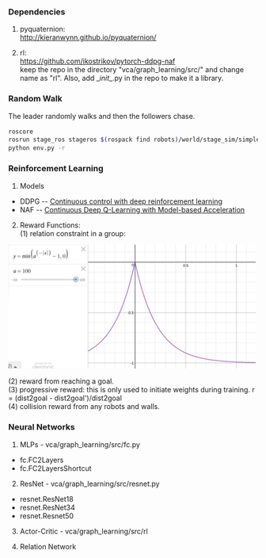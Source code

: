 ### Dependencies
1. pyquaternion:  
http://kieranwynn.github.io/pyquaternion/

2. rl:  
https://github.com/ikostrikov/pytorch-ddpg-naf  
keep the repo in the directory "vca/graph_learning/src/" and change name as "rl". Also, add \__init__.py in the repo to make it a library.

### Random Walk
The leader randomly walks and then the followers chase.
``` bash
roscore
rosrun stage_ros stageros $(rospack find robots)/world/stage_sim/simple_world.world  
python env.py -r
```

### Reinforcement Learning
1. Models  
- DDPG -- [Continuous control with deep reinforcement learning](https://arxiv.org/abs/1509.02971)  
- NAF -- [Continuous Deep Q-Learning with Model-based Acceleration](https://arxiv.org/abs/1603.00748)  

2. Reward Functions:  
(1) relation constraint in a group: 
<img src="img/rewardFnc1.png" width="500"/>  

(2) reward from reaching a goal.  
(3) progressive reward: this is only used to initiate weights during training. r = (dist2goal - dist2goal')/dist2goal  
(4) collision reward from any robots and walls.

### Neural Networks
1. MLPs - vca/graph_learning/src/fc.py
- fc.FC2Layers
- fc.FC2LayersShortcut  

2. ResNet - vca/graph_learning/src/resnet.py
- resnet.ResNet18
- resnet.ResNet34
- resnet.Resnet50

3. Actor-Critic - vca/graph_learning/src/rl  

4. Relation Network
